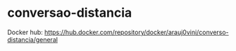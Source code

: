 # conversao-distancia

Docker hub: https://hub.docker.com/repository/docker/arauj0vini/converso-distancia/general